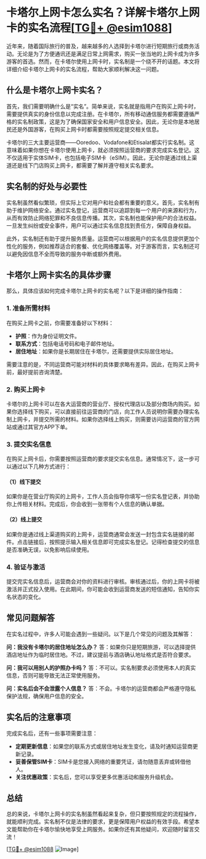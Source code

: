 # 卡塔尔上网卡怎么实名？详解卡塔尔上网卡的实名流程[[TG💪+ @esim1088](https://t.me/s/esim1088)]

近年来，随着国际旅行的普及，越来越多的人选择到卡塔尔进行短期旅行或商务活动。无论是为了方便通讯还是满足日常上网需求，购买一张当地的上网卡成为许多游客的首选。然而，在卡塔尔使用上网卡时，实名制是一个绕不开的话题。本文将详细介绍卡塔尔上网卡的实名流程，帮助大家顺利解决这一问题。

## 什么是卡塔尔上网卡实名？

首先，我们需要明确什么是“实名”。简单来说，实名就是指用户在购买上网卡时，需要提供真实的身份信息以完成注册。在卡塔尔，所有移动通信服务都需要遵循严格的实名制政策，这是为了确保国家安全和用户信息安全。因此，无论你是本地居民还是外国游客，在购买上网卡时都需要按照规定提交相关信息。

卡塔尔的三大主要运营商——Ooredoo、Vodafone和Etisalat都实行实名制。这意味着如果你想在卡塔尔使用上网卡，就必须按照运营商的要求完成实名登记。这不仅适用于实体SIM卡，也包括电子SIM卡（eSIM）。因此，无论你是通过线上渠道还是线下门店购买上网卡，都需要了解并遵守相关实名要求。

## 实名制的好处与必要性

实名制虽然看似繁琐，但实际上它对用户和社会都有重要的意义。首先，实名制有助于维护网络安全。通过实名登记，运营商可以追踪到每一个用户的来源和行为，从而有效防止网络犯罪和不良信息传播。其次，实名制也能保护用户的合法权益。一旦发生纠纷或安全事件，用户可以通过实名信息找到责任方，保障自身权益。

此外，实名制还有助于提升服务质量。运营商可以根据用户的实名信息提供更加个性化的服务，例如推荐适合的套餐、优化网络覆盖等。对于游客而言，实名制还可以避免因信息不全而导致的服务中断或额外费用。

## 卡塔尔上网卡实名的具体步骤

那么，具体应该如何完成卡塔尔上网卡的实名呢？以下是详细的操作指南：

### 1. 准备所需材料

在购买上网卡之前，你需要准备好以下材料：
- **护照**：作为身份证明文件。
- **联系方式**：包括电话号码和电子邮件地址。
- **居住地址**：如果你是长期居住在卡塔尔，还需要提供实际居住地址。

需要注意的是，不同运营商可能对材料的具体要求略有差异。因此，在购买上网卡前，最好提前咨询清楚。

### 2. 购买上网卡

卡塔尔的上网卡可以在各大运营商的营业厅、授权代理店以及部分商场内购买。如果你选择线下购买，可以直接前往运营商的门店，向工作人员说明你需要办理实名制上网卡，并提交所需的材料。如果你选择线上购买，则需要访问运营商的官方网站或通过其官方APP下单。

### 3. 提交实名信息

在购买上网卡后，你需要按照运营商的要求提交实名信息。通常情况下，这一步可以通过以下几种方式进行：

#### （1）线下提交
如果你是在营业厅购买的上网卡，工作人员会指导你填写一份实名登记表，并协助你上传相关材料。完成后，你会收到一张带有个人信息的确认单据。

#### （2）线上提交
如果你是通过线上渠道购买的上网卡，运营商通常会发送一封包含实名链接的邮件。点击链接后，按照提示输入相关信息即可完成实名登记。记得检查提交的信息是否准确无误，以免影响后续使用。

### 4. 验证与激活

提交完实名信息后，运营商会对你的资料进行审核。审核通过后，你的上网卡将被激活并正式投入使用。在此期间，你可能会收到运营商发送的短信通知，告知你实名状态的变化。

## 常见问题解答

在实名过程中，许多人可能会遇到一些疑问。以下是几个常见的问题及其解答：

**问：我没有卡塔尔的居住地址怎么办？**
答：如果你只是短期旅游，可以选择提供酒店地址作为临时居住地。不过，建议提前与酒店确认地址格式是否符合要求。

**问：我可以用别人的护照办卡吗？**
答：不可以。实名制要求必须使用本人的真实信息，否则可能导致无法正常使用服务。

**问：实名后会不会泄露个人信息？**
答：不会。卡塔尔的运营商都会严格遵守隐私保护法规，确保用户信息的安全。

## 实名后的注意事项

完成实名后，还有一些事项需要注意：

- **定期更新信息**：如果您的联系方式或居住地址发生变化，请及时通知运营商更新记录。
- **妥善保管SIM卡**：SIM卡是您接入网络的重要凭证，请勿随意丢弃或转借他人。
- **关注优惠政策**：实名后，您可以享受更多优惠活动和服务升级机会。

## 总结

总的来说，卡塔尔上网卡的实名制虽然看起来复杂，但只要按照规定的流程操作，就能顺利完成。实名制不仅是法律的要求，更是保障用户权益的有效手段。希望本文能帮助你在卡塔尔愉快地享受上网服务。如果你还有其他疑问，欢迎随时留言交流！

[[TG💪+ @esim1088](https://t.me/s/esim1088) ![Image](https://i.postimg.cc/4NQfJmqS/Snipaste-2025-05-13-00-14-12.png)]